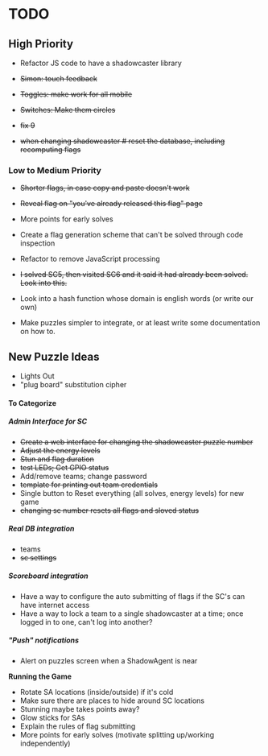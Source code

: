 

# TODO

## High Priority
- Refactor JS code to have a shadowcaster library

- <strike>Simon: touch feedback</strike>

- <strike>Toggles: make work for all mobile</strike>

- <strike>Switches: Make them circles</strike>

- <strike>fix 9</strike>

- <strike>when changing shadowcaster # reset the database, including recomputing flags</strike>

### Low to Medium Priority
- <strike>Shorter flags, in case copy and paste doesn't work</strike>

- <strike>Reveal flag on "you've already released this flag" page </strike>

- More points for early solves

- Create a flag generation scheme that can't be solved through code inspection

- Refactor to remove JavaScript processing

- <strike>I solved SC5, then visited SC6 and it said it had already been solved. Look into this.</strike>

- Look into a hash function whose domain is english words (or write our own)

- Make puzzles simpler to integrate, or at least write some documentation on how to.


## New Puzzle Ideas
- Lights Out
- "plug board" substitution cipher

#### To Categorize
##### Admin Interface for SC
 - <strike> Create a web interface for changing the shadowcaster puzzle number</strike>
 - <strike> Adjust the energy levels</strike>
 - <strike> Stun and flag duration</strike>
 - <strike> test LEDs; Get GPIO status</strike>
 - Add/remove teams; change password
 - <strike> template for printing out team credentials </strike>
 - Single button to Reset everything (all solves, energy levels) for new game
 - <strike> changing sc number resets all flags and sloved status </strike>

##### Real DB integration
 - <stirke> teams</strike>
 - <strike>sc settings</strike>

##### Scoreboard integration
 - Have a way to configure the auto submitting of flags if the SC's can have internet access
 - Have a way to lock a team to a single shadowcaster at a time; once logged in to one, can't log into another?

##### "Push" notifications
 - Alert on puzzles screen when a ShadowAgent is near

**Running the Game**
- Rotate SA locations (inside/outside) if it's cold
- Make sure there are places to hide around SC locations
- Stunning maybe takes points away?
- Glow sticks for SAs
- Explain the rules of flag submitting
- More points for early solves (motivate splitting up/working independently)
